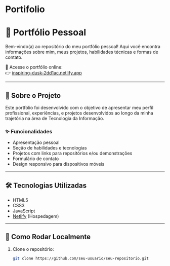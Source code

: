 # Portifolio
# 🌟 Portfólio Pessoal

Bem-vindo(a) ao repositório do meu portfólio pessoal! Aqui você encontra informações sobre mim, meus projetos, habilidades técnicas e formas de contato.

🔗 Acesse o portfólio online:  
👉 [inspiring-dusk-2dd1ac.netlify.app](https://inspiring-dusk-2dd1ac.netlify.app/index.html)

---

## 📌 Sobre o Projeto

Este portfólio foi desenvolvido com o objetivo de apresentar meu perfil profissional, experiências, e projetos desenvolvidos ao longo da minha trajetória na área de Tecnologia da Informação.

### ✨ Funcionalidades
- Apresentação pessoal
- Seção de habilidades e tecnologias
- Projetos com links para repositórios e/ou demonstrações
- Formulário de contato
- Design responsivo para dispositivos móveis

---

## 🛠️ Tecnologias Utilizadas

- HTML5
- CSS3
- JavaScript
- [Netlify](https://www.netlify.com/) (Hospedagem)

---

## 🚀 Como Rodar Localmente

1. Clone o repositório:
   ```bash
   git clone https://github.com/seu-usuario/seu-repositorio.git

